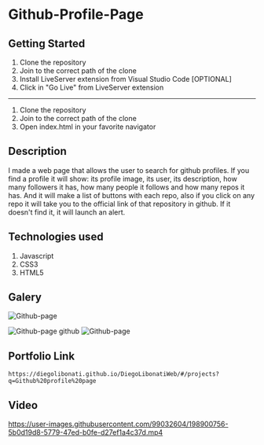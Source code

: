 # Github-Profile-Page

## Getting Started

1. Clone the repository
2. Join to the correct path of the clone
3. Install LiveServer extension from Visual Studio Code [OPTIONAL]
4. Click in "Go Live" from LiveServer extension

---

1. Clone the repository
2. Join to the correct path of the clone
3. Open index.html in your favorite navigator

## Description

I made a web page that allows the user to search for github profiles. If you find a profile it will show: its profile image, its user, its description, how many followers it has, how many people it follows and how many repos it has. And it will make a list of buttons with each repo, also if you click on any repo it will take you to the official link of that repository in github. If it doesn't find it, it will launch an alert.

## Technologies used

1. Javascript
2. CSS3
3. HTML5

## Galery

![Github-page](https://raw.githubusercontent.com/DiegoLibonati/DiegoLibonatiWeb/main/data/projects/Javascript/Imagenes/github-0.jpg)

![Github-page](https://raw.githubusercontent.com/DiegoLibonati/DiegoLibonatiWeb/main/data/projects/Javascript/Imagenes/github-1.jpg)
github
![Github-page](https://raw.githubusercontent.com/DiegoLibonati/DiegoLibonatiWeb/main/data/projects/Javascript/Imagenes/github-2.jpg)

## Portfolio Link

`https://diegolibonati.github.io/DiegoLibonatiWeb/#/projects?q=Github%20profile%20page`

## Video

https://user-images.githubusercontent.com/99032604/198900756-5b0d19d8-5779-47ed-b0fe-d27ef1a4c37d.mp4

